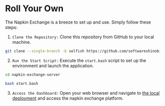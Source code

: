 # Roll Your Own

The Napkin Exchange is a breeze to set up and use. Simply follow these steps:

1. `Clone the Repository:` Clone this repository from GitHub to your local machine.

```bash
git clone --single-branch -b selfish https://github.com/softwareshinobi/napkin-exchange-server
```

2. `Run the Start Script:` Execute the `start.bash` script to set up the environment and launch the application.

```bash
cd napkin-exchange-server

bash start.bash
```

3. `Access the Dashboard:` Open your web browser and navigate to [the local deployment](http://localhost:8888) and access the napkin exchange platform.
